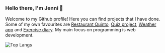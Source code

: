 ### Hello there, I'm Jenni 👋
Welcome to my Github profile! Here you can find projects that I have done. Some of my own favourites are [Restaurant Quinto](https://github.com/JenniLehtonen/Restaurant-Quinto/), [Quiz project](https://github.com/JenniLehtonen/Quiz-project/), [Weather app](https://github.com/JenniLehtonen/Weather-app) and [Exercise diary](https://github.com/JenniLehtonen/Exercise-diary). My main focus on programming is web development.

![Top Langs](https://github-readme-stats.vercel.app/api/top-langs/?username=JenniLehtonen)
<!--
**JenniLehtonen/JenniLehtonen** is a ✨ _special_ ✨ repository because its `README.md` (this file) appears on your GitHub profile.

Here are some ideas to get you started:

- 🔭 I’m currently working on ...
- 🌱 I’m currently learning ...
- 👯 I’m looking to collaborate on ...
- 🤔 I’m looking for help with ...
- 💬 Ask me about ...
- 📫 How to reach me: ...
- 😄 Pronouns: ...
- ⚡ Fun fact: ...
-->
